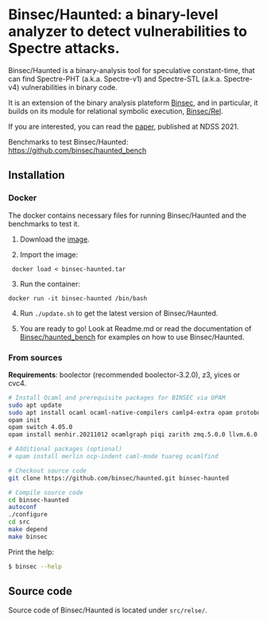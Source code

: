 # Binsec/Haunted: a binary-level analyzer to detect vulnerabilities to Spectre attacks.
Binsec/Haunted is a binary-analysis tool for speculative
constant-time, that can find Spectre-PHT (a.k.a. Spectre-v1) and
Spectre-STL (a.k.a. Spectre-v4) vulnerabilities in binary code.

It is an extension of the binary analysis plateform
[Binsec](https://github.com/binsec/binsec), and in particular, it
builds on its module for relational symbolic execution,
[Binsec/Rel](https://github.com/binsec/Rel).

If you are interested, you can read the
[paper](https://binsec.github.io/assets/publications/papers/2021-ndss.pdf),
published at NDSS 2021.

Benchmarks to test Binsec/Haunted: https://github.com/binsec/haunted_bench

## Installation
### Docker
The docker contains necessary files for running Binsec/Haunted and the benchmarks to test it.

1. Download the [image](https://zenodo.org/record/4442337).

2. Import the image:
```
 docker load < binsec-haunted.tar
```

3. Run the container:
```
docker run -it binsec-haunted /bin/bash
```

4. Run `./update.sh` to get the latest version of Binsec/Haunted.

5. You are ready to go! Look at Readme.md or read the documentation of
   [Binsec/haunted_bench](https://github.com/binsec/haunted_bench) for
   examples on how to use Binsec/Haunted.


### From sources
**Requirements**: boolector (recommended boolector-3.2.0), z3, yices or cvc4.

``` bash
# Install Ocaml and prerequisite packages for BINSEC via OPAM
sudo apt update
sudo apt install ocaml ocaml-native-compilers camlp4-extra opam protobuf-compiler libgmp-dev libzmq3-dev llvm-6.0-dev cmake pkg-config
opam init
opam switch 4.05.0
opam install menhir.20211012 ocamlgraph piqi zarith zmq.5.0.0 llvm.6.0.0 oUnit hashset containers

# Additional packages (optional)
# opam install merlin ocp-indent caml-mode tuareg ocamlfind

# Checkout source code
git clone https://github.com/binsec/haunted.git binsec-haunted

# Compile source code
cd binsec-haunted
autoconf
./configure
cd src
make depend
make binsec
```

Print the help:
``` bash
$ binsec --help
```

## Source code
Source code of Binsec/Haunted is located under `src/relse/`.
